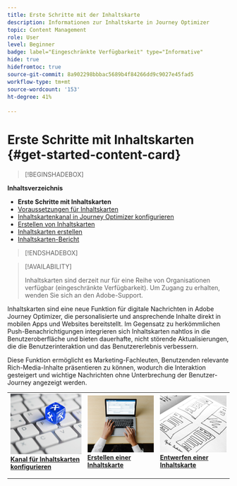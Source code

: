 ```yaml
---
title: Erste Schritte mit der Inhaltskarte
description: Informationen zur Inhaltskarte in Journey Optimizer
topic: Content Management
role: User
level: Beginner
badge: label="Eingeschränkte Verfügbarkeit" type="Informative"
hide: true
hidefromtoc: true
source-git-commit: 8a902298bbbac5689b4f84266dd9c9027e45fad5
workflow-type: tm+mt
source-wordcount: '153'
ht-degree: 41%

---
```


# Erste Schritte mit Inhaltskarten {#get-started-content-card}

>[!BEGINSHADEBOX]

**Inhaltsverzeichnis**

* **Erste Schritte mit Inhaltskarten**
* [Voraussetzungen für Inhaltskarten](content-card-configuration-prereq.md)
* [Inhaltskartenkanal in Journey Optimizer konfigurieren](content-card-configuration.md)
* [Erstellen von Inhaltskarten](create-content-card.md)
* [Inhaltskarten erstellen](design-content-card.md)
* [Inhaltskarten-Bericht](content-card-report.md)

>[!ENDSHADEBOX]

>[!AVAILABILITY]
>
>Inhaltskarten sind derzeit nur für eine Reihe von Organisationen verfügbar (eingeschränkte Verfügbarkeit). Um Zugang zu erhalten, wenden Sie sich an den Adobe-Support.

Inhaltskarten sind eine neue Funktion für digitale Nachrichten in Adobe Journey Optimizer, die personalisierte und ansprechende Inhalte direkt in mobilen Apps und Websites bereitstellt. Im Gegensatz zu herkömmlichen Push-Benachrichtigungen integrieren sich Inhaltskarten nahtlos in die Benutzeroberfläche und bieten dauerhafte, nicht störende Aktualisierungen, die die Benutzerinteraktion und das Benutzererlebnis verbessern.

Diese Funktion ermöglicht es Marketing-Fachleuten, Benutzenden relevante Rich-Media-Inhalte präsentieren zu können, wodurch die Interaktion gesteigert und wichtige Nachrichten ohne Unterbrechung der Benutzer-Journey angezeigt werden.

<table style="table-layout:fixed"><tr style="border: 0;">
<td>
<a href="content-card-configuration.md">
<img alt="Lead" src="../assets/do-not-localize/sms-config.jpg">
</a>
<div><a href="content-card-configuration.md"><strong>Kanal für Inhaltskarten konfigurieren</strong>
</div>
<p>
</td>
<td>
<a href="create-content-card.md">
<img alt="Gelegentlich" src="../assets/do-not-localize/sms-create.jpeg">
</a>
<div>
<a href="create-content-card.md"><strong>Erstellen einer Inhaltskarte</strong></a>
</div>
<p></td>
<td>
<a href="design-content-card.md">
<img alt="Validierung" src="../assets/do-not-localize/web-design.jpg">
</a>
<div>
<a href="design-content-card.md"><strong>Entwerfen einer Inhaltskarte</strong></a>
</div>
<p>
</td>
</tr></table>



